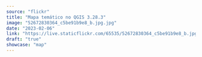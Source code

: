```yaml
---
source: "flickr"
title: "Mapa temático no QGIS 3.28.3"
image: "52672830364_c5be91b9e8_b.jpg.jpg"
date: "2023-02-06"
link: "https://live.staticflickr.com/65535/52672830364_c5be91b9e8_b.jpg"
draft: "true"
showcase: "map"
---
```

